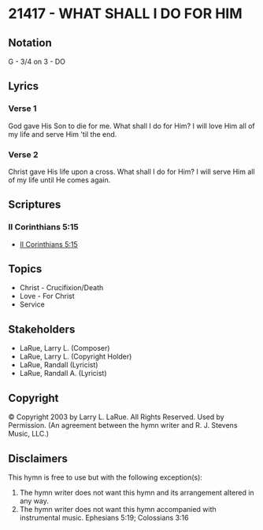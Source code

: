 # 21417 - WHAT SHALL I DO FOR HIM

## Notation

G - 3/4 on 3 - DO

## Lyrics

### Verse 1

God gave His Son to die for me. What shall I do for Him? I will love Him all of my life and serve Him 'til the end.

### Verse 2

Christ gave His life upon a cross. What shall I do for Him? I will serve Him all of my life until He comes again.


## Scriptures

### II Corinthians 5:15

- [II Corinthians 5:15](https://www.biblegateway.com/passage/?search=II%20Corinthians%205%3A15)


## Topics

- Christ - Crucifixion/Death
- Love - For Christ
- Service

## Stakeholders

- LaRue, Larry L. (Composer)
- LaRue, Larry L. (Copyright Holder)
- LaRue, Randall (Lyricist)
- LaRue, Randall A. (Lyricist)

## Copyright

© Copyright 2003 by Larry L. LaRue. All Rights Reserved. Used by Permission.
(An agreement between the hymn writer and R. J. Stevens Music, LLC.)

## Disclaimers

This hymn is free to use but with the following exception(s):
1. The hymn writer does not want this hymn and its arrangement altered in any way.
2. The hymn writer does not want this hymn accompanied with instrumental music.
Ephesians 5:19; Colossians 3:16

